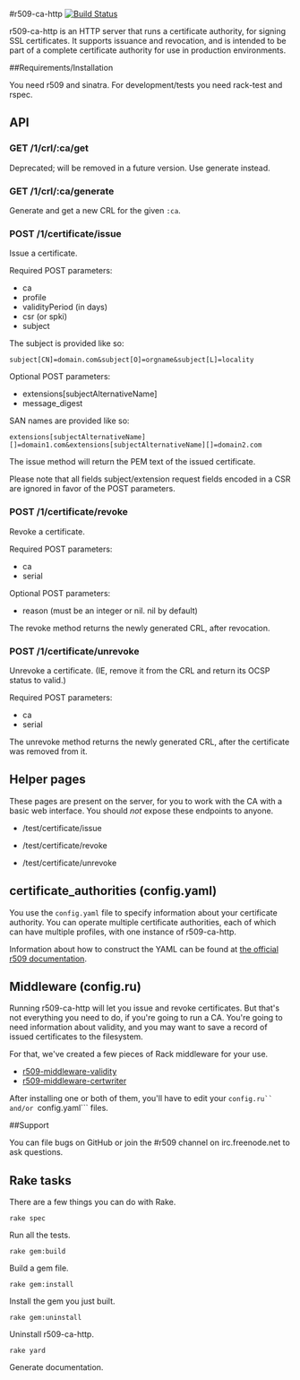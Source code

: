 #r509-ca-http [![Build Status](https://secure.travis-ci.org/r509/r509-ca-http.png)](http://travis-ci.org/r509/r509-ca-http)

r509-ca-http is an HTTP server that runs a certificate authority, for signing SSL certificates. It supports issuance and revocation, and is intended to be part of a complete certificate authority for use in production environments.

##Requirements/Installation

You need r509 and sinatra. For development/tests you need rack-test and rspec.

## API

### GET /1/crl/:ca/get

Deprecated; will be removed in a future version. Use generate instead.


### GET /1/crl/:ca/generate

Generate and get a new CRL for the given ```:ca```.

### POST /1/certificate/issue

Issue a certificate.

Required POST parameters:

- ca
- profile
- validityPeriod (in days)
- csr (or spki)
- subject

The subject is provided like so:

    subject[CN]=domain.com&subject[O]=orgname&subject[L]=locality

Optional POST parameters:

- extensions[subjectAlternativeName]
- message\_digest

SAN names are provided like so:

    extensions[subjectAlternativeName][]=domain1.com&extensions[subjectAlternativeName][]=domain2.com

The issue method will return the PEM text of the issued certificate.

Please note that all fields subject/extension request fields encoded in a CSR are ignored in favor of the POST parameters.

### POST /1/certificate/revoke

Revoke a certificate.

Required POST parameters:

- ca
- serial

Optional POST parameters:

- reason (must be an integer or nil. nil by default)

The revoke method returns the newly generated CRL, after revocation.

### POST /1/certificate/unrevoke

Unrevoke a certificate. (IE, remove it from the CRL and return its OCSP status to valid.)

Required POST parameters:

- ca
- serial

The unrevoke method returns the newly generated CRL, after the certificate was removed from it.

## Helper pages

These pages are present on the server, for you to work with the CA with a basic web interface. You should _not_ expose these endpoints to anyone.

- /test/certificate/issue

- /test/certificate/revoke

- /test/certificate/unrevoke

## certificate\_authorities (config.yaml)

You use the ```config.yaml``` file to specify information about your certificate authority. You can operate multiple certificate authorities, each of which can have multiple profiles, with one instance of r509-ca-http.

Information about how to construct the YAML can be found at [the official r509 documentation](https://github.com/reaperhulk/r509).

## Middleware (config.ru)

Running r509-ca-http will let you issue and revoke certificates. But that's not everything you need to do, if you're going to run a CA. You're going to need information about validity, and you may want to save a record of issued certificates to the filesystem.

For that, we've created a few pieces of Rack middleware for your use.

- [r509-middleware-validity](https://github.com/sirsean/r509-middleware-validity)
- [r509-middleware-certwriter](https://github.com/sirsean/r509-middleware-certwriter)

After installing one or both of them, you'll have to edit your ```config.ru`` and/or ```config.yaml``` files.

##Support

You can file bugs on GitHub or join the #r509 channel on irc.freenode.net to ask questions.

## Rake tasks

There are a few things you can do with Rake.

```rake spec```

Run all the tests.

```rake gem:build```

Build a gem file.

```rake gem:install```

Install the gem you just built.

```rake gem:uninstall```

Uninstall r509-ca-http.

```rake yard```

Generate documentation.
